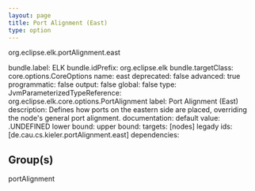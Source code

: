 ```yaml
---
layout: page
title: Port Alignment (East)
type: option
---
```

org.eclipse.elk.portAlignment.east

bundle.label: ELK
bundle.idPrefix: org.eclipse.elk
bundle.targetClass: core.options.CoreOptions
name: east
deprecated: false
advanced: true
programmatic: false
output: false
global: false
type: JvmParameterizedTypeReference: org.eclipse.elk.core.options.PortAlignment
label: Port Alignment (East)
description: Defines how ports on the eastern side are placed, overriding the node's general port alignment.
documentation: 
default value: <XFeatureCallImplCustom>.UNDEFINED
lower bound: 
upper bound: 
targets: [nodes]
legady ids: [de.cau.cs.kieler.portAlignment.east]
dependencies:

## Group(s)
portAlignment 

